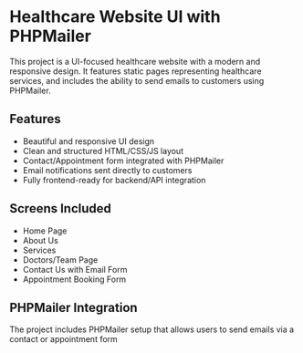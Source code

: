 # Healthcare Website UI with PHPMailer

This project is a UI-focused healthcare website with a modern and responsive design. It features static pages representing healthcare services, and includes the ability to send emails to customers using PHPMailer.

## Features

- Beautiful and responsive UI design
- Clean and structured HTML/CSS/JS layout
- Contact/Appointment form integrated with PHPMailer
- Email notifications sent directly to customers
- Fully frontend-ready for backend/API integration

## Screens Included

- Home Page
- About Us
- Services
- Doctors/Team Page
- Contact Us with Email Form
- Appointment Booking Form

## PHPMailer Integration

The project includes PHPMailer setup that allows users to send emails via a contact or appointment form
